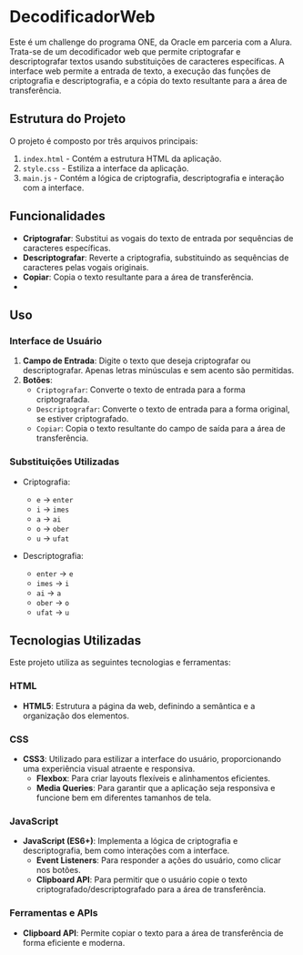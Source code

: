 # DecodificadorWeb
Este é um challenge do programa ONE, da Oracle em parceria com a Alura. Trata-se de um decodificador web que permite criptografar e descriptografar textos usando substituições de caracteres específicas. A interface web permite a entrada de texto, a execução das funções de criptografia e descriptografia, e a cópia do texto resultante para a área de transferência.

## Estrutura do Projeto

O projeto é composto por três arquivos principais:
1. `index.html` - Contém a estrutura HTML da aplicação.
2. `style.css` - Estiliza a interface da aplicação.
3. `main.js` - Contém a lógica de criptografia, descriptografia e interação com a interface.

## Funcionalidades

- **Criptografar**: Substitui as vogais do texto de entrada por sequências de caracteres específicas.
- **Descriptografar**: Reverte a criptografia, substituindo as sequências de caracteres pelas vogais originais.
- **Copiar**: Copia o texto resultante para a área de transferência.
-   
## Uso

### Interface de Usuário

1. **Campo de Entrada**: Digite o texto que deseja criptografar ou descriptografar. Apenas letras minúsculas e sem acento são permitidas.
2. **Botões**:
    - `Criptografar`: Converte o texto de entrada para a forma criptografada.
    - `Descriptografar`: Converte o texto de entrada para a forma original, se estiver criptografado.
    - `Copiar`: Copia o texto resultante do campo de saída para a área de transferência.

### Substituições Utilizadas

- Criptografia:
    - `e` → `enter`
    - `i` → `imes`
    - `a` → `ai`
    - `o` → `ober`
    - `u` → `ufat`

- Descriptografia:
    - `enter` → `e`
    - `imes` → `i`
    - `ai` → `a`
    - `ober` → `o`
    - `ufat` → `u`

## Tecnologias Utilizadas

Este projeto utiliza as seguintes tecnologias e ferramentas:

### HTML

- **HTML5**: Estrutura a página da web, definindo a semântica e a organização dos elementos.

### CSS

- **CSS3**: Utilizado para estilizar a interface do usuário, proporcionando uma experiência visual atraente e responsiva.
    - **Flexbox**: Para criar layouts flexíveis e alinhamentos eficientes.
    - **Media Queries**: Para garantir que a aplicação seja responsiva e funcione bem em diferentes tamanhos de tela.

### JavaScript

- **JavaScript (ES6+)**: Implementa a lógica de criptografia e descriptografia, bem como interações com a interface.
    - **Event Listeners**: Para responder a ações do usuário, como clicar nos botões.
    - **Clipboard API**: Para permitir que o usuário copie o texto criptografado/descriptografado para a área de transferência.

### Ferramentas e APIs

- **Clipboard API**: Permite copiar o texto para a área de transferência de forma eficiente e moderna.
